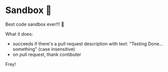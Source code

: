 # Sandbox 🤘
Best code sandbox ever!!! :metal:

What it does:
- succeeds if there's a pull request description with text: "Testing Done... something" (case insensitive)
- on pull request, thank contibuter

Frey!
